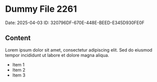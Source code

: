 # Dummy File 2261

Date: 2025-04-03
ID: 320796DF-670E-448E-BEED-E345D930FE0F

## Content

Lorem ipsum dolor sit amet, consectetur adipiscing elit.
Sed do eiusmod tempor incididunt ut labore et dolore magna aliqua.

* Item 1
* Item 2
* Item 3

